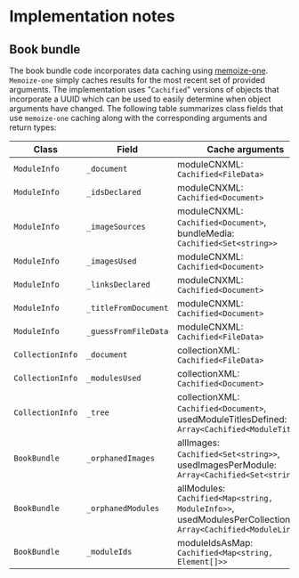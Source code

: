 # Implementation notes

## Book bundle

The book bundle code incorporates data caching using [memoize-one](https://github.com/alexreardon/memoize-one). `Memoize-one` simply caches results for the most recent set of provided arguments. The implementation uses "`Cachified`" versions of objects that incorporate a UUID which can be used to easily determine when object arguments have changed. The following table summarizes class fields that use `memoize-one` caching along with the corresponding arguments and return types:

| Class | Field | Cache arguments | Return type |
| - | - | - | - |
| `ModuleInfo` | `_document` | moduleCNXML: `Cachified<FileData>` | `Cachified<Document>` |
| `ModuleInfo` | `_idsDeclared` | moduleCNXML: `Cachified<Document>` | `Cachified<Map<string, Element[]>>` |
| `ModuleInfo` | `_imageSources` | moduleCNXML: `Cachified<Document>`, bundleMedia: `Cachified<Set<string>>` | `Cachified<ImageSource[]>` |
| `ModuleInfo` | `_imagesUsed` | moduleCNXML: `Cachified<Document>` | `Cachified<Set<string>>` |
| `ModuleInfo` | `_linksDeclared` | moduleCNXML: `Cachified<Document>` | `Cachified<Link[]>` |
| `ModuleInfo` | `_titleFromDocument` | moduleCNXML: `Cachified<Document>` | `Cachified<ModuleTitle>` |
| `ModuleInfo` | `_guessFromFileData` | moduleCNXML: `Cachified<FileData>` | `Cachified<ModuleTitle>` |
| `CollectionInfo ` | `_document` | collectionXML: `Cachified<FileData>` | `Cachified<Document>` |
| `CollectionInfo ` | `_modulesUsed` | collectionXML: `Cachified<Document>` | `Cachified<ModuleLink[]>` |
| `CollectionInfo ` | `_tree` | collectionXML: `Cachified<Document>`, usedModuleTitlesDefined: `Array<Cachified<ModuleTitle>>` | `Cachified<TocTreeCollection>` |
| `BookBundle` | `_orphanedImages` | allImages: `Cachified<Set<string>>`, usedImagesPerModule: `Array<Cachified<Set<string>>>` | `Cachified<Set<string>>` |
| `BookBundle` | `_orphanedModules` | allModules: `Cachified<Map<string, ModuleInfo>>`, usedModulesPerCollection: `Array<Cachified<ModuleLink[]>>` | `Cachified<Set<string>>` |
| `BookBundle` | `_moduleIds` | moduleIdsAsMap: `Cachified<Map<string, Element[]>>` | `Cachified<Set<string>>` |
